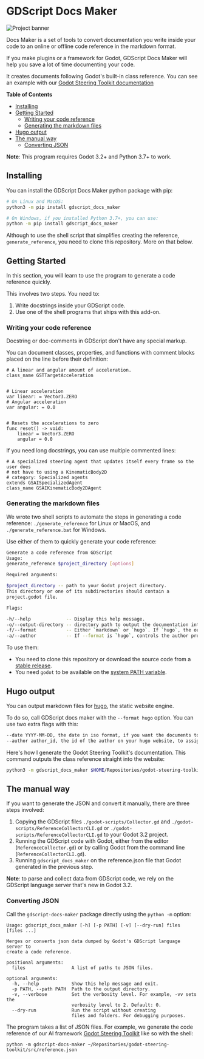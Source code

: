 # GDScript Docs Maker

![Project banner](./assets/gdscript-docs-maker-banner.svg)

Docs Maker is a set of tools to convert documentation you write inside your code to an online or offline code reference in the markdown format.

If you make plugins or a framework for Godot, GDScript Docs Maker will help you save a lot of time documenting your code.

It creates documents following Godot's built-in class reference. You can see an example with our [Godot Steering Toolkit documentation](https://www.gdquest.com/docs/godot-steering-toolkit/reference/)

<!-- markdown-toc start - Don't edit this section. Run M-x markdown-toc-refresh-toc -->

**Table of Contents**

- [Installing](#installing)
- [Getting Started](#getting-started)
  - [Writing your code reference](#writing-your-code-reference)
  - [Generating the markdown files](#generating-the-markdown-files)
- [Hugo output](#hugo-output)
- [The manual way](#the-manual-way)
  - [Converting JSON](#converting-json)

<!-- markdown-toc end -->

**Note**: This program requires Godot 3.2+ and Python 3.7+ to work.

## Installing

You can install the GDScript Docs Maker python package with pip:

```bash
# On Linux and MacOS:
python3 -m pip install gdscript_docs_maker

# On Windows, if you installed Python 3.7+, you can use:
python -m pip install gdscript_docs_maker
```

Although to use the shell script that simplifies creating the reference, `generate_reference`, you need to clone this repository. More on that below.

## Getting Started

In this section, you will learn to use the program to generate a code reference quickly.

This involves two steps. You need to:

1. Write docstrings inside your GDScript code.
2. Use one of the shell programs that ships with this add-on.

### Writing your code reference

Docstring or doc-comments in GDScript don't have any special markup.

You can document classes, properties, and functions with comment blocks placed on the line before their definition:

```gdscript
# A linear and angular amount of acceleration.
class_name GSTTargetAcceleration


# Linear acceleration
var linear: = Vector3.ZERO
# Angular acceleration
var angular: = 0.0


# Resets the accelerations to zero
func reset() -> void:
	linear = Vector3.ZERO
	angular = 0.0
```

If you need long docstrings, you can use multiple commented lines:

```
# A specialized steering agent that updates itself every frame so the user does
# not have to using a KinematicBody2D
# category: Specialized agents
extends GSAISpecializedAgent
class_name GSAIKinematicBody2DAgent
```

### Generating the markdown files

We wrote two shell scripts to automate the steps in generating a code reference: `./generate_reference` for Linux or MacOS, and `./generate_reference.bat` for Windows.

Use either of them to quickly generate your code reference:

```bash
Generate a code reference from GDScript
Usage:
generate_reference $project_directory [options]

Required arguments:

$project_directory -- path to your Godot project directory.
This directory or one of its subdirectories should contain a
project.godot file.

Flags:

-h/--help             -- Display this help message.
-o/--output-directory -- directory path to output the documentation into.
-f/--format           -- Either `markdown` or `hugo`. If `hugo`, the output document includes a TOML front-matter at the top. Default: `markdown`.
-a/--author           -- If --format is `hugo`, controls the author property in the TOML front-matter.
```

To use them:

- You need to clone this repository or download the source code from a [stable release](https://github.com/GDQuest/gdscript-docs-maker/releases).
- You need `godot` to be available on the [system PATH variable](<https://en.wikipedia.org/wiki/PATH_(variable)>).

## Hugo output

You can output markdown files for [hugo](https://gohugo.io/), the static website engine.

To do so, call GDScript docs maker with the `--format hugo` option. You can use two extra flags with this:

```bash
--date YYYY-MM-DD, the date in iso format, if you want the documents to have a date other than today. Default: datetime.date.today()
--author author_id, the id of the author on your hugo website, to assign an the author for the documents. Default: ""
```

Here's how I generate the Godot Steering Toolkit's documentation. This command outputs the class reference straight into the website:

```bash
python3 -m gdscript_docs_maker $HOME/Repositories/godot-steering-toolkit/project/reference.json --format hugo --author razoric --path $HOME/Repositories/website/content/docs/godot-steering-toolkit/reference/classes/
```

## The manual way

If you want to generate the JSON and convert it manually, there are three steps involved:

1. Copying the GDScript files `./godot-scripts/Collector.gd` and `./godot-scripts/ReferenceCollectorCLI.gd` or `./godot-scripts/ReferenceCollectorCLI.gd` to your Godot 3.2 project.
2. Running the GDScript code with Godot, either from the editor (`ReferenceCollector.gd`) or by calling Godot from the command line (`ReferenceCollectorCLI.gd`).
3. Running `gdscript_docs_maker` on the reference.json file that Godot generated in the previous step.

<!-- TODO: turn into a note block on the website. -->

**Note**: to parse and collect data from GDScript code, we rely on the GDScript language server that's new in Godot 3.2.

### Converting JSON

Call the `gdscript-docs-maker` package directly using the `python -m` option:

```
Usage: gdscript_docs_maker [-h] [-p PATH] [-v] [--dry-run] files [files ...]

Merges or converts json data dumped by Godot's GDScript language server to
create a code reference.

positional arguments:
  files                 A list of paths to JSON files.

optional arguments:
  -h, --help            Show this help message and exit.
  -p PATH, --path PATH  Path to the output directory.
  -v, --verbose         Set the verbosity level. For example, -vv sets the
                        verbosity level to 2. Default: 0.
  --dry-run             Run the script without creating
                        files and folders. For debugging purposes.
```

The program takes a list of JSON files. For example, we generate the code reference of our AI framework [Godot Steering Toolkit](https://github.com/GDQuest/godot-steering-toolkit/) like so with the shell:

```fish
python -m gdscript-docs-maker ~/Repositories/godot-steering-toolkit/src/reference.json
```
